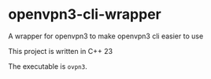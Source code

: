 # openvpn3-cli-wrapper
A wrapper for openvpn3 to make openvpn3 cli easier to use

This project is written in C++ 23

The executable is `ovpn3`.